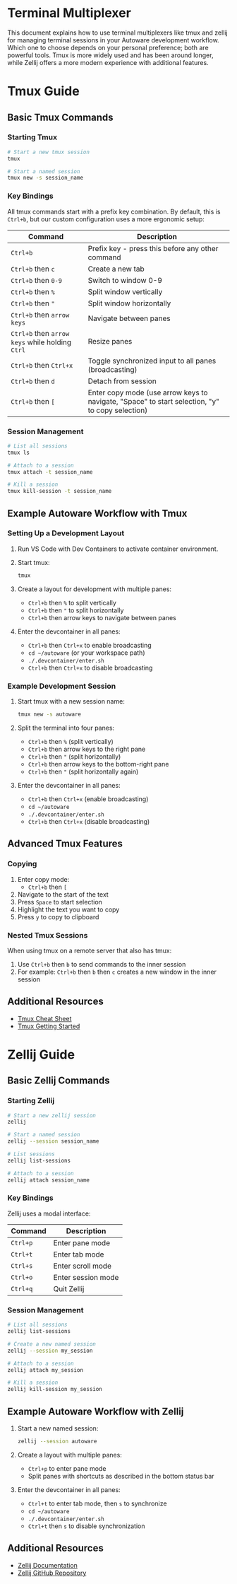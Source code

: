# Terminal Multiplexer

This document explains how to use terminal multiplexers like tmux and zellij for managing terminal sessions in your Autoware development workflow. Which one to choose depends on your personal preference; both are powerful tools. Tmux is more widely used and has been around longer, while Zellij offers a more modern experience with additional features.

# Tmux Guide

## Basic Tmux Commands

### Starting Tmux

```bash
# Start a new tmux session
tmux

# Start a named session
tmux new -s session_name
```

### Key Bindings

All tmux commands start with a prefix key combination. By default, this is `Ctrl+b`, but our custom configuration uses a more ergonomic setup:

| Command                                         | Description                                                                                     |
| ----------------------------------------------- | ----------------------------------------------------------------------------------------------- |
| `Ctrl+b`                                        | Prefix key - press this before any other command                                                |
| `Ctrl+b` then `c`                               | Create a new tab                                                                                |
| `Ctrl+b` then `0-9`                             | Switch to window 0-9                                                                            |
| `Ctrl+b` then `%`                               | Split window vertically                                                                         |
| `Ctrl+b` then `"`                               | Split window horizontally                                                                       |
| `Ctrl+b` then `arrow keys`                      | Navigate between panes                                                                          |
| `Ctrl+b` then `arrow keys` while holding `Ctrl` | Resize panes                                                                                    |
| `Ctrl+b` then `Ctrl+x`                          | Toggle synchronized input to all panes (broadcasting)                                           |
| `Ctrl+b` then `d`                               | Detach from session                                                                             |
| `Ctrl+b` then `[`                               | Enter copy mode (use arrow keys to navigate, "Space" to start selection, "y" to copy selection) |

### Session Management

```bash
# List all sessions
tmux ls

# Attach to a session
tmux attach -t session_name

# Kill a session
tmux kill-session -t session_name
```

## Example Autoware Workflow with Tmux

### Setting Up a Development Layout

1. Run VS Code with Dev Containers to activate container environment.

2. Start tmux:
   ```bash
   tmux
   ```

3. Create a layout for development with multiple panes:
   - `Ctrl+b` then `%` to split vertically
   - `Ctrl+b` then `"` to split horizontally
   - `Ctrl+b` then arrow keys to navigate between panes

4. Enter the devcontainer in all panes:
   - `Ctrl+b` then `Ctrl+x` to enable broadcasting
   - `cd ~/autoware` (or your workspace path)
   - `./.devcontainer/enter.sh`
   - `Ctrl+b` then `Ctrl+x` to disable broadcasting

### Example Development Session

1. Start tmux with a new session name:
   ```bash
   tmux new -s autoware
   ```

2. Split the terminal into four panes:
   - `Ctrl+b` then `%` (split vertically)
   - `Ctrl+b` then arrow keys to the right pane
   - `Ctrl+b` then `"` (split horizontally)
   - `Ctrl+b` then arrow keys to the bottom-right pane
   - `Ctrl+b` then `"` (split horizontally again)

3. Enter the devcontainer in all panes:
   - `Ctrl+b` then `Ctrl+x` (enable broadcasting)
   - `cd ~/autoware`
   - `./.devcontainer/enter.sh`
   - `Ctrl+b` then `Ctrl+x` (disable broadcasting)

## Advanced Tmux Features

### Copying

1. Enter copy mode:
   - `Ctrl+b` then `[`
2. Navigate to the start of the text
3. Press `Space` to start selection
4. Highlight the text you want to copy
5. Press `y` to copy to clipboard

### Nested Tmux Sessions

When using tmux on a remote server that also has tmux:
1. Use `Ctrl+b` then `b` to send commands to the inner session
2. For example: `Ctrl+b` then `b` then `c` creates a new window in the inner session

## Additional Resources

- [Tmux Cheat Sheet](https://tmuxcheatsheet.com/)
- [Tmux Getting Started](https://github.com/tmux/tmux/wiki/Getting-Started)

# Zellij Guide

## Basic Zellij Commands

### Starting Zellij

```bash
# Start a new zellij session
zellij

# Start a named session
zellij --session session_name

# List sessions
zellij list-sessions

# Attach to a session
zellij attach session_name
```

### Key Bindings

Zellij uses a modal interface:

| Command  | Description        |
| -------- | ------------------ |
| `Ctrl+p` | Enter pane mode    |
| `Ctrl+t` | Enter tab mode     |
| `Ctrl+s` | Enter scroll mode  |
| `Ctrl+o` | Enter session mode |
| `Ctrl+q` | Quit Zellij        |

### Session Management

```bash
# List all sessions
zellij list-sessions

# Create a new named session
zellij --session my_session

# Attach to a session
zellij attach my_session

# Kill a session
zellij kill-session my_session
```

## Example Autoware Workflow with Zellij

1. Start a new named session:
   ```bash
   zellij --session autoware
   ```

2. Create a layout with multiple panes:
   - `Ctrl+p` to enter pane mode
   - Split panes with shortcuts as described in the bottom status bar

3. Enter the devcontainer in all panes:
   - `Ctrl+t` to enter tab mode, then `s` to synchronize
   - `cd ~/autoware`
   - `./.devcontainer/enter.sh`
   - `Ctrl+t` then `s` to disable synchronization

## Additional Resources

- [Zellij Documentation](https://zellij.dev/documentation/)
- [Zellij GitHub Repository](https://github.com/zellij-org/zellij)
